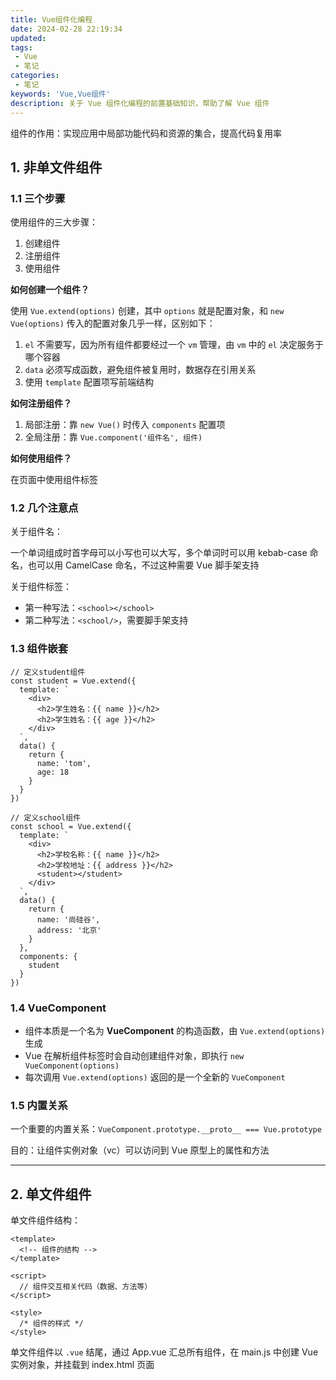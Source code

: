 ```yaml
---
title: Vue组件化编程
date: 2024-02-28 22:19:34
updated:
tags:
 - Vue
 - 笔记
categories:
 - 笔记
keywords: 'Vue,Vue组件'
description: 关于 Vue 组件化编程的前置基础知识，帮助了解 Vue 组件
---
```


组件的作用：实现应用中局部功能代码和资源的集合，提高代码复用率

## 1. 非单文件组件

### 1.1 三个步骤

使用组件的三大步骤：

1. 创建组件
2. 注册组件
3. 使用组件

**如何创建一个组件？**

使用 `Vue.extend(options)` 创建，其中 `options` 就是配置对象，和 `new Vue(options)` 传入的配置对象几乎一样，区别如下：

1. `el` 不需要写，因为所有组件都要经过一个 `vm` 管理，由 `vm` 中的 `el` 决定服务于哪个容器
2. `data` 必须写成函数，避免组件被复用时，数据存在引用关系
3. 使用 `template` 配置项写前端结构

**如何注册组件？**

1. 局部注册：靠 `new Vue()` 时传入 `components` 配置项
2. 全局注册：靠 `Vue.component('组件名', 组件)`

**如何使用组件？**

在页面中使用组件标签

### 1.2 几个注意点

关于组件名：

一个单词组成时首字母可以小写也可以大写，多个单词时可以用 kebab-case 命名，也可以用 CamelCase 命名，不过这种需要 Vue 脚手架支持

关于组件标签：

- 第一种写法：`<school></school>`
- 第二种写法：`<school/>`，需要脚手架支持

### 1.3 组件嵌套

```vue
// 定义student组件
const student = Vue.extend({
  template: `
    <div>
      <h2>学生姓名：{{ name }}</h2>
      <h2>学生姓名：{{ age }}</h2>
    </div>
  `,
  data() {
    return {
      name: 'tom',
      age: 18
    }
  }
})

// 定义school组件
const school = Vue.extend({
  template: `
    <div>
      <h2>学校名称：{{ name }}</h2>
      <h2>学校地址：{{ address }}</h2>
      <student></student>
    </div>
  `,
  data() {
    return {
      name: '尚硅谷',
      address: '北京'
    }
  },
  components: {
    student
  }
})
```

### 1.4 VueComponent

- 组件本质是一个名为 **VueComponent** 的构造函数，由 `Vue.extend(options)` 生成
- Vue 在解析组件标签时会自动创建组件对象，即执行 `new VueComponent(options)`
- 每次调用 `Vue.extend(options)` 返回的是一个全新的 `VueComponent` 

### 1.5 内置关系

一个重要的内置关系：`VueComponent.prototype.__proto__ === Vue.prototype`

目的：让组件实例对象（vc）可以访问到 Vue 原型上的属性和方法

---

## 2. 单文件组件

单文件组件结构：

```vue
<template>
  <!-- 组件的结构 -->
</template>

<script>
  // 组件交互相关代码（数据、方法等）
</script>

<style>
  /* 组件的样式 */
</style>
```

单文件组件以 `.vue` 结尾，通过 App.vue 汇总所有组件，在 main.js 中创建 Vue 实例对象，并挂载到 index.html 页面
